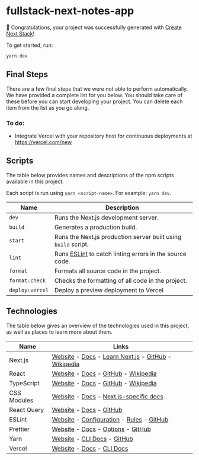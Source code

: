 # fullstack-next-notes-app

🎉 Congratulations, your project was successfully generated with [Create Next Stack](https://www.create-next-stack.com/)!

To get started, run:

```bash
yarn dev
```

## Final Steps

There are a few final steps that we were not able to perform automatically. We have provided a complete list for you below. You should take care of these before you can start developing your project. You can delete each item from the list as you go along.

### To do:

- Integrate Vercel with your repository host for continuous deployments at https://vercel.com/new

## Scripts

The table below provides names and descriptions of the npm scripts available in this project.

Each script is run using `yarn <script-name>`. For example: `yarn dev`.

| Name            | Description                                                                    |
| --------------- | ------------------------------------------------------------------------------ |
| `dev`           | Runs the Next.js development server.                                           |
| `build`         | Generates a production build.                                                  |
| `start`         | Runs the Next.js production server built using `build` script.                 |
| `lint`          | Runs [ESLint](https://eslint.org/) to catch linting errors in the source code. |
| `format`        | Formats all source code in the project.                                        |
| `format:check`  | Checks the formatting of all code in the project.                              |
| `deploy:vercel` | Deploy a preview deployment to Vercel                                          |

## Technologies

The table below gives an overview of the technologies used in this project, as well as places to learn more about them.

| Name        | Links                                                                                                                                                                                                                        |
| ----------- | ---------------------------------------------------------------------------------------------------------------------------------------------------------------------------------------------------------------------------- |
| Next.js     | [Website](https://nextjs.org/) - [Docs](https://nextjs.org/docs) - [Learn Next.js](https://nextjs.org/learn) - [GitHub](https://github.com/vercel/next.js) - [Wikipedia](https://en.wikipedia.org/wiki/Next.js)              |
| React       | [Website](https://reactjs.org/) - [Docs](https://reactjs.org/docs/getting-started.html) - [GitHub](https://github.com/facebook/react) - [Wikipedia](<https://en.wikipedia.org/wiki/React_(JavaScript_library)>)              |
| TypeScript  | [Website](https://www.typescriptlang.org/) - [Docs](https://www.typescriptlang.org/docs/) - [GitHub](https://github.com/microsoft/TypeScript) - [Wikipedia](https://en.wikipedia.org/wiki/TypeScript)                        |
| CSS Modules | [Website](https://github.com/css-modules/css-modules) - [Docs](https://github.com/css-modules/css-modules) - [Next.js-specific docs](https://nextjs.org/docs/basic-features/built-in-css-support#adding-component-level-css) |
| React Query | [Website](https://tanstack.com/query/latest) - [Docs](https://tanstack.com/query/latest/docs/react/overview) - [GitHub](https://github.com/tanstack/query)                                                                   |
| ESLint      | [Website](https://eslint.org/) - [Configuration](https://eslint.org/docs/user-guide/configuring/) - [Rules](https://eslint.org/docs/rules/) - [GitHub](https://github.com/eslint/eslint)                                     |
| Prettier    | [Website](https://prettier.io/) - [Docs](https://prettier.io/docs/en/index.html) - [Options](https://prettier.io/docs/en/options.html) - [GitHub](https://github.com/prettier/prettier)                                      |
| Yarn        | [Website](https://yarnpkg.com/) - [CLI Docs](https://yarnpkg.com/cli) - [GitHub](https://github.com/yarnpkg/berry)                                                                                                           |
| Vercel      | [Website](https://vercel.com/) - [Docs](https://vercel.com/docs) - [CLI Docs](https://vercel.com/docs/cli)                                                                                                                   |
